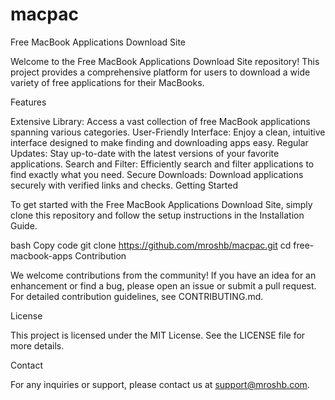 # macpac
Free MacBook Applications Download Site

Welcome to the Free MacBook Applications Download Site repository! This project provides a comprehensive platform for users to download a wide variety of free applications for their MacBooks.

Features

Extensive Library: Access a vast collection of free MacBook applications spanning various categories.
User-Friendly Interface: Enjoy a clean, intuitive interface designed to make finding and downloading apps easy.
Regular Updates: Stay up-to-date with the latest versions of your favorite applications.
Search and Filter: Efficiently search and filter applications to find exactly what you need.
Secure Downloads: Download applications securely with verified links and checks.
Getting Started

To get started with the Free MacBook Applications Download Site, simply clone this repository and follow the setup instructions in the Installation Guide.

bash
Copy code
git clone https://github.com/mroshb/macpac.git
cd free-macbook-apps
Contribution

We welcome contributions from the community! If you have an idea for an enhancement or find a bug, please open an issue or submit a pull request. For detailed contribution guidelines, see CONTRIBUTING.md.

License

This project is licensed under the MIT License. See the LICENSE file for more details.

Contact

For any inquiries or support, please contact us at support@mroshb.com.


